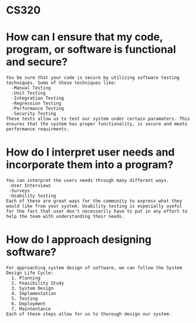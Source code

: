 # CS320

  # How can I ensure that my code, program, or software is functional and secure?
    You be sure that your code is secure by utilizing software testing techniques. Some of these techniques like:
      -Manual Testing
      -Unit Testing
      -Integration Testing
      -Regression Testing
      -Performance Testing
      -Security Testing
    These tests allow us to test our system under certain paramaters. This ensures that the system has proper functionality, is secure and meets performance requirments.
  
  # How do I interpret user needs and incorporate them into a program?
    You can interpret the users needs through many different ways.
     -User Interviews
     -Surveys
     -Usability testing
    Each of these are great ways for the community to express what they would like from your system. Usability testing is especially useful for the fact that user don't necessarily have to put in any effort to help the team with understanding their needs.
  
  # How do I approach designing software?
    For approaching system design of software, we can follow the System Design Life Cycle:
      1. Planning
      2. Feasibility Study
      3. System Design
      4. Implementation
      5. Testing
      6. Deployment
      7. Maintentance
    Each of these steps allow for us to thorough design our system.

